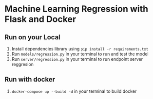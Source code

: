 # Machine Learning Regression with Flask and Docker

## Run on your Local
1. Install dependencies library using `pip install -r requirements.txt`
2. Run `models/regression.py` in your terminal to run and test the model
3. Run `server/regression.py` in your terminal to run endpoint server reggresion

## Run with docker
1. `docker-compose up --build -d` in your terminal  to build docker

